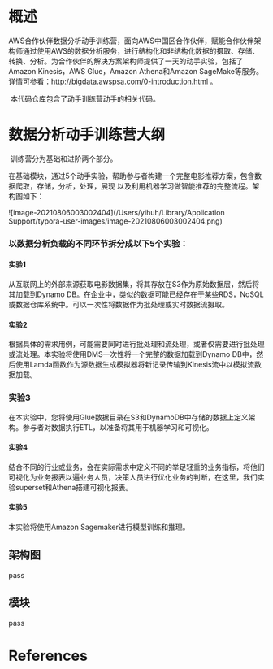 # 概述

​    AWS合作伙伴数据分析动手训练营，面向AWS中国区合作伙伴，赋能合作伙伴架构师通过使用AWS的数据分析服务，进行结构化和非结构化数据的摄取、存储、转换、分析。为合作伙伴的解决方案架构师提供了一天的动手实验，包括了Amazon Kinesis，AWS Glue，Amazon Athena和Amazon SageMake等服务。详情可参看：http://bigdata.awspsa.com/0-introduction.html 。

​    本代码仓库包含了动手训练营动手的相关代码。

# 数据分析动手训练营大纲

​     训练营分为基础和进阶两个部分。

​     在基础模块，通过5个动手实验，帮助参与者构建一个完整电影推荐方案，包含数据爬取，存储，分析，处理，展现 以及利用机器学习做智能推荐的完整流程。架构图如下：

![image-20210806003002404](/Users/yihuh/Library/Application Support/typora-user-images/image-20210806003002404.png)

### 以数据分析负载的不同环节拆分成以下5个实验：

#### 实验1

从互联网上的外部来源获取电影数据集，将其存放在S3作为原始数据层，然后将其加载到Dynamo DB。在企业中，类似的数据可能已经存在于某些RDS，NoSQL或数据仓库系统中。可以一次性将数据作为批处理或实时数据流摄取。

#### 实验2

根据具体的需求用例，可能需要同时进行批处理和流处理，或者仅需要进行批处理或流处理。本实验将使用DMS一次性将一个完整的数据加载到Dynamo DB中，然后使用Lamda函数作为源数据生成模拟器将新记录传输到Kinesis流中以模拟流数据加载。

### 实验3

在本实验中，您将使用Glue数据目录在S3和DynamoDB中存储的数据上定义架构。参与者对数据执行ETL，以准备将其用于机器学习和可视化。

#### 实验4

结合不同的行业或业务，会在实际需求中定义不同的举足轻重的业务指标，将他们可视化为业务报表以遍业务人员，决策人员进行优化业务的判断，在这里，我们实验superset和Athena搭建可视化报表。

#### 实验5

本实验将使用Amazon Sagemaker进行模型训练和推理。



## 架构图

pass

## 模块

pass



# References





